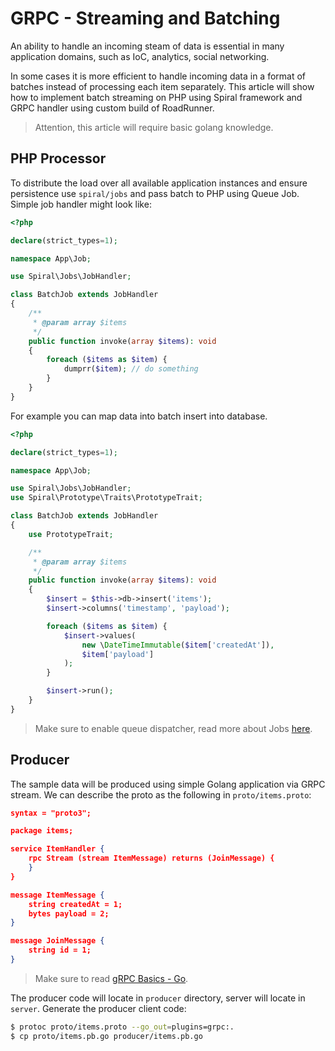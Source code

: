 # GRPC - Streaming and Batching
































An ability to handle an incoming steam of data is essential in many application domains, such as IoC, analytics, social 
networking.

In some cases it is more efficient to handle incoming data in a format of batches instead of processing each item separately.
This article will show how to implement batch streaming on PHP using Spiral framework and GRPC handler using custom build
of RoadRunner.

> Attention, this article will require basic golang knowledge.

## PHP Processor
To distribute the load over all available application instances and ensure persistence use `spiral/jobs` and pass batch
to PHP using Queue Job. Simple job handler might look like:

```php
<?php

declare(strict_types=1);

namespace App\Job;

use Spiral\Jobs\JobHandler;

class BatchJob extends JobHandler
{
    /**
     * @param array $items
     */
    public function invoke(array $items): void
    {
        foreach ($items as $item) {
            dumprr($item); // do something
        }
    }
}
```

For example you can map data into batch insert into database.

```php
<?php

declare(strict_types=1);

namespace App\Job;

use Spiral\Jobs\JobHandler;
use Spiral\Prototype\Traits\PrototypeTrait;

class BatchJob extends JobHandler
{
    use PrototypeTrait;

    /**
     * @param array $items
     */
    public function invoke(array $items): void
    {
        $insert = $this->db->insert('items');
        $insert->columns('timestamp', 'payload');

        foreach ($items as $item) {
            $insert->values(
                new \DateTimeImmutable($item['createdAt']),
                $item['payload']
            );
        }

        $insert->run();
    }
}
```

> Make sure to enable queue dispatcher, read more about Jobs [here](/queue/configuration.md).

## Producer
The sample data will be produced using simple Golang application via GRPC stream. We can describe the proto as the following
in `proto/items.proto`:

```json
syntax = "proto3";

package items;

service ItemHandler {
    rpc Stream (stream ItemMessage) returns (JoinMessage) {
    }
}

message ItemMessage {
    string createdAt = 1;
    bytes payload = 2;
}

message JoinMessage {
    string id = 1;
}
```

> Make sure to read [gRPC Basics - Go](https://grpc.io/docs/tutorials/basic/go/). 

The producer code will locate in `producer` directory, server will locate in `server`. Generate the producer client code:

```bash
$ protoc proto/items.proto --go_out=plugins=grpc:.
$ cp proto/items.pb.go producer/items.pb.go

```
